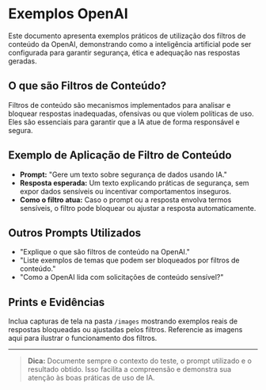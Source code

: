# Exemplos OpenAI

Este documento apresenta exemplos práticos de utilização dos filtros de conteúdo da OpenAI, demonstrando como a inteligência artificial pode ser configurada para garantir segurança, ética e adequação nas respostas geradas.

## O que são Filtros de Conteúdo?

Filtros de conteúdo são mecanismos implementados para analisar e bloquear respostas inadequadas, ofensivas ou que violem políticas de uso. Eles são essenciais para garantir que a IA atue de forma responsável e segura.

## Exemplo de Aplicação de Filtro de Conteúdo

- **Prompt:** "Gere um texto sobre segurança de dados usando IA."
- **Resposta esperada:** Um texto explicando práticas de segurança, sem expor dados sensíveis ou incentivar comportamentos inseguros.
- **Como o filtro atua:** Caso o prompt ou a resposta envolva termos sensíveis, o filtro pode bloquear ou ajustar a resposta automaticamente.

## Outros Prompts Utilizados

- "Explique o que são filtros de conteúdo na OpenAI."
- "Liste exemplos de temas que podem ser bloqueados por filtros de conteúdo."
- "Como a OpenAI lida com solicitações de conteúdo sensível?"

## Prints e Evidências

Inclua capturas de tela na pasta `/images` mostrando exemplos reais de respostas bloqueadas ou ajustadas pelos filtros. Referencie as imagens aqui para ilustrar o funcionamento dos filtros.

---

> **Dica:** Documente sempre o contexto do teste, o prompt utilizado e o resultado obtido. Isso facilita a compreensão e demonstra sua atenção às boas práticas de uso de IA.
